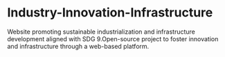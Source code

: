 # Industry-Innovation-Infrastructure
Website promoting sustainable industrialization and infrastructure development aligned with SDG 9.Open-source project to foster innovation and infrastructure through a web-based platform.
